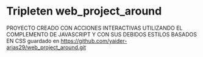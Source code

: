 # Tripleten web_project_around
PROYECTO CREADO CON ACCIONES INTERACTIVAS UTILIZANDO EL COMPLEMENTO DE JAVASCRIPT Y CON SUS DEBIDOS ESTILOS BASADOS EN CSS 
guardado en https://github.com/yaider-arias29/web_project_around.git